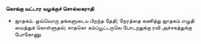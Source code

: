 **கொங்கு வட்டார வழக்குச் சொல்லகராதி**
- ஜாதகம். ஒவ்வொரு தங்களுடைய பிறந்த தேதி; நேரத்தை கணித்து ஜாதகம் எழுதி வைத்துக் கொள்ளுதல்; சாதகொ கம்ப்யூட்டருலெ போடறதுக்கு ரவி அச்சகத்துக்கு போகோணு

